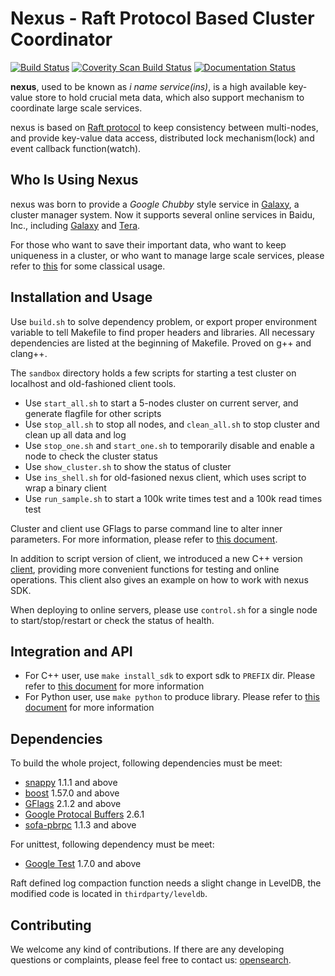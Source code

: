 # Nexus - Raft Protocol Based Cluster Coordinator

[![Build Status](https://travis-ci.org/baidu/ins.svg?branch=master)](https://travis-ci.org/baidu/ins)
[![Coverity Scan Build Status](https://scan.coverity.com/projects/10966/badge.svg)](https://scan.coverity.com/projects/10966)
[![Documentation Status](https://img.shields.io/badge/中文文档-最新-brightgreen.svg)](doc/introduction_cn.md)

**nexus**, used to be known as *i name service(ins)*, is a high available key-value store to hold crucial meta data, which also support mechanism to coordinate large scale services.

nexus is based on [Raft protocol](https://raft.github.io/) to keep consistency between multi-nodes, and provide key-value data access, distributed lock mechanism(lock) and event callback function(watch).

## Who Is Using Nexus

nexus was born to provide a *Google Chubby* style service in [Galaxy](https://github.com/baidu/galaxy), a cluster manager system. Now it supports several online services in Baidu, Inc., including [Galaxy](https://github.com/baidu/galaxy) and [Tera](https://github.com/baidu/tera).

For those who want to save their important data, who want to keep uniqueness in a cluster, or who want to manage large scale services, please refer to [this](doc/usage.md) for some classical usage.

## Installation and Usage

Use `build.sh` to solve dependency problem, or export proper environment variable to tell Makefile to find proper headers and libraries. All necessary dependencies are listed at the beginning of Makefile. Proved on g++ and clang++.

The `sandbox` directory holds a few scripts for starting a test cluster on localhost and old-fashioned client tools.
* Use `start_all.sh` to start a 5-nodes cluster on current server, and generate flagfile for other scripts
* Use `stop_all.sh` to stop all nodes, and `clean_all.sh` to stop cluster and clean up all data and log
* Use `stop_one.sh` and `start_one.sh` to temporarily disable and enable a node to check the cluster status
* Use `show_cluster.sh` to show the status of cluster
* Use `ins_shell.sh` for old-fasioned nexus client, which uses script to wrap a binary client
* Use `run_sample.sh` to start a 100k write times test and a 100k read times test

Cluster and client use GFlags to parse command line to alter inner parameters. For more information, please refer to [this document](doc/configuration.md).

In addition to script version of client, we introduced a new C++ version [client](src/client/ncli.cc), providing more convenient functions for testing and online operations. This client also gives an example on how to work with nexus SDK.

When deploying to online servers, please use `control.sh` for a single node to start/stop/restart or check the status of health.

## Integration and API

* For C++ user, use `make install_sdk` to export sdk to `PREFIX` dir. Please refer to [this document](doc/cxx_api.md) for more information
* For Python user, use `make python` to produce library. Please refer to [this document](doc/python_api.md) for more information

## Dependencies

To build the whole project, following dependencies must be meet:
* [snappy](https://github.com/google/snappy) 1.1.1 and above
* [boost](http://www.boost.org/) 1.57.0 and above
* [GFlags](https://github.com/gflags/gflags) 2.1.2 and above
* [Google Protocal Buffers](https://github.com/google/protobuf) 2.6.1
* [sofa-pbrpc](https://github.com/baidu/sofa-pbrpc) 1.1.3 and above

For unittest, following dependency must be meet:
* [Google Test](https://github.com/google/googletest) 1.7.0 and above

Raft defined log compaction function needs a slight change in LevelDB, the modified code is located in `thirdparty/leveldb`.

## Contributing

We welcome any kind of contributions. If there are any developing questions or complaints, please feel free to contact us: [opensearch](mailto:opensearch@baidu.com).

